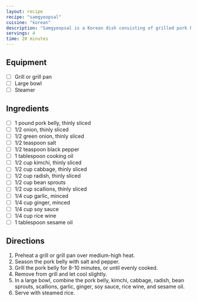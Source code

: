 ```yaml
---
layout: recipe
recipe: "samgyeopsal"
cuisine: "korean"
description: "Samgyeopsal is a Korean dish consisting of grilled pork belly."
servings: 4
time: 20 minutes
---
```


## Equipment
- [ ] Grill or grill pan
- [ ] Large bowl
- [ ] Steamer

## Ingredients
- [ ] 1 pound pork belly, thinly sliced
- [ ] 1/2 onion, thinly sliced
- [ ] 1/2 green onion, thinly sliced
- [ ] 1/2 teaspoon salt
- [ ] 1/2 teaspoon black pepper
- [ ] 1 tablespoon cooking oil
- [ ] 1/2 cup kimchi, thinly sliced
- [ ] 1/2 cup cabbage, thinly sliced
- [ ] 1/2 cup radish, thinly sliced
- [ ] 1/2 cup bean sprouts
- [ ] 1/2 cup scallions, thinly sliced
- [ ] 1/4 cup garlic, minced
- [ ] 1/4 cup ginger, minced
- [ ] 1/4 cup soy sauce
- [ ] 1/4 cup rice wine
- [ ] 1 tablespoon sesame oil

## Directions
1. Preheat a grill or grill pan over medium-high heat.
2. Season the pork belly with salt and pepper.
3. Grill the pork belly for 8-10 minutes, or until evenly cooked.
4. Remove from grill and let cool slightly.
5. In a large bowl, combine the pork belly, kimchi, cabbage, radish, bean sprouts, scallions, garlic, ginger, soy sauce, rice wine, and sesame oil.
6. Serve with steamed rice.
